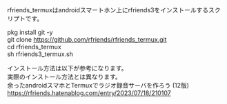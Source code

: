 rfriends_termuxはandroidスマートホン上にrfriends3をインストールするスクリプトです。  

pkg install git -y  
git clone https://github.com/rfriends/rfriends_termux.git  
cd rfriends_termux  
sh rfriends3_termux.sh  

  インストール方法は以下が参考になります。  
  実際のインストール方法とは異なります。  
余ったandroidスマホとTermuxでラジオ録音サーバを作ろう (12版)  
https://rfriends.hatenablog.com/entry/2023/07/18/210107  
